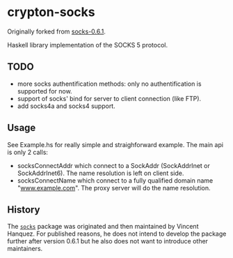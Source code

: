 crypton-socks
=============

Originally forked from [socks-0.6.1](https://hackage.haskell.org/package/socks-0.6.1).

Haskell library implementation of the SOCKS 5 protocol.

TODO
----

 * more socks authentification methods: only no authentification is supported for now.
 * support of socks' bind for server to client connection (like FTP).
 * add socks4a and socks4 support.

Usage
-----

See Example.hs for really simple and straighforward example. The main api is only 2 calls:

 * socksConnectAddr which connect to a SockAddr (SockAddrInet or SockAddrInet6).
   The name resolution is left on client side.
 * socksConnectName which connect to a fully qualified domain name "www.example.com".
   The proxy server will do the name resolution.

History
-------

The [`socks`](https://hackage.haskell.org/package/socks) package was originated
and then maintained by Vincent Hanquez. For published reasons, he does not
intend to develop the package further after version 0.6.1 but he also does not
want to introduce other maintainers.

